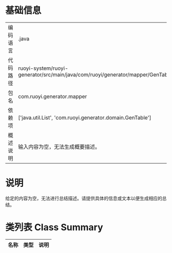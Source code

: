 # 基础信息

|      |      |
|------|------|
| 编码语言 | .java |
| 代码路径 | ruoyi-system/ruoyi-generator/src/main/java/com/ruoyi/generator/mapper/GenTableMapper.java |
| 包名 | com.ruoyi.generator.mapper |
| 依赖项 | ['java.util.List', 'com.ruoyi.generator.domain.GenTable'] |
| 概述说明 | 输入内容为空，无法生成概要描述。 |

# 说明

给定的内容为空，无法进行总结描述。请提供具体的信息或文本以便生成相应的总结。

# 类列表 Class Summary

| 名称   | 类型  | 说明 |
|-------|------|-------------|





